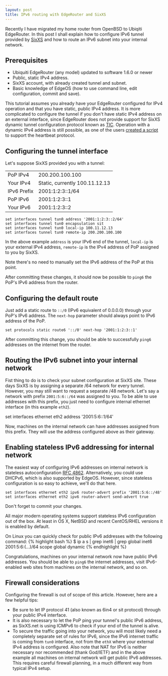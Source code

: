 ```yaml
---
layout: post
title: IPv6 routing with EdgeRouter and SixXS
---
```


Recently I have migrated my home router from OpenBSD to Ubiqiti EdgeRouter. In this post I shall explain how to configure IPv6 tunnel provided by [SixXS](http://sixxs.net) and how to route an IPv6 subnet into your internal network.

<!-- more -->
## Prerequisites

- Ubiquiti EdgeRouter (any model) updated to software 1.6.0 or newer
- Public, static IPv4 address.
- SixXS account, with already created tunnel and subnet.
- Basic knowledge of EdgeOS (how to use command line, edit configuration, commit and save).

This tutorial assumes you already have your EdgeRouter configured for IPv4 operation and that you have static, public IPv4 address. It is more complicated to configure the tunnel if you don't have static IPv4 address on an external interface, since EdgeRouter does not provide support for SixXS dynamic tunnel configuration protocol known as [TIC](https://www.sixxs.net/tools/tic/). Operation with a dynamic IPv4 address is still possible, as one of the users [created a script](http://community.ubnt.com/t5/EdgeMAX/SIXXS-connectivity-without-AICCU-with-minimum-system/td-p/550538) to support the heartbeat protocol.

## Configuring the tunnel interface

Let's suppose SixXS provided you with a tunnel:

<table>
	<tr>
		<td>PoP IPv4</td><td>200.200.100.100</td>
	</tr>
	<tr>
		<td>Your IPv4</td><td>Static, currently 100.11.12.13</td>
	</tr>
	<tr>
		<td>IPv6 Prefix</td><td>2001:1:2:3::1/64</td>
	</tr>
	<tr>
		<td>PoP IPv6</td><td>2001:1:2:3::1</td>
	</tr>
	<tr>
		<td>Your IPv6</td><td>2001:1:2:3::2</td>
	</tr>
</table>

	set interfaces tunnel tun0 address '2001:1:2:3::2/64'
	set interfaces tunnel tun0 encapsulation sit
	set interfaces tunnel tun0 local-ip 100.11.12.13
	set interfaces tunnel tun0 remote-ip 200.200.100.100

In the above example `address` is your IPv6 end of the tunnel, `local-ip` is your external IPv4 address, `remote-ip` is the IPv4 address of PoP assigned to you by SixXS.

Note there's no need to manually set the IPv6 address of the PoP at this point.

After committing these changes, it should now be possible to `ping6` the PoP's IPv6 address from the router.

## Configuring the default route

Just add a static route to `::/0` (IPv6 equivalent of 0.0.0.0) through your PoP's IPv6 address. The `next-hop` parameter should always point to IPv6 address of the PoP.

	set protocols static route6 '::/0' next-hop '2001:1:2:3::1'

After committing this change, you should be able to successfully `ping6` addresses on the internet from the router.

## Routing the IPv6 subnet into your internal network

Fist thing to do is to check your subnet configuration at SixXS site. These days SixXS is by assigning a separate /64 network for every tunnel. However, you may still want to request a separate /48 network. Let's say a network with prefix `2001:5:6::/64` was assigned to you. To be able to use addresses with this prefix, you just need to configure internal ethernet interface (in this example `eth2`).

set interfaces ethernet eth2 address '2001:5:6::1/64'

Now, machines on the internal network can have addresses assigned from this prefix. They will use the address configured above as their gateway.

## Enabling stateless IPv6 addressing for internal network 

The easiest way of configuring IPv6 addresses on internal network is stateless autoconfiguration [RFC 4862](https://tools.ietf.org/html/rfc4862). Alternatively, you could use DHCPv6, which is also supported by EdgeOS. However, since stateless configuration is so easy to achieve, we'll do that here.

	set interfaces ethernet eth2 ipv6 router-advert prefix '2001:5:6::/48' 
	set interfaces ethernet eth2 ipv6 router-advert send-advert true

Don't forget to commit your changes.

All major modern operating systems support stateless IPv6 configuration out of the box. At least in OS X, NetBSD and recent CentOS/RHEL versions it is enabled by default.

On Linux you can quickly check for public IPv6 addresses with the following command:
{% highlight bash %}
$ ip a s | grep inet6 | grep global
    inet6 2001:5:6:(...)/64 scope global dynamic 
{% endhighlight %}

Congratulations, machines on your internal network now have public IPv6 addresses. You should be able to `ping6` the internet addresses, visit IPv6-enabled web sites from machines on the internal network, and so on.

## Firewall considerations

Configuring the firewall is out of scope of this article. However, here are a few helpful tips:

- Be sure to let IP protocol 41 (also known as 6in4 or sit protocol) through your public IPv4 interface.
- It is also necessary to let the PoP ping your tunnel's public IPv6 address, as SixXS.net is using ICMPv6 to check if your end of the tunnel is alive.
- To secure the traffic going into your network, you will most likely need a completely separate set of rules for IPv6, since the IPv6 internet traffic is coming from `tun0` interface, not from the `ethX` where your external IPv4 address is configured. Also note that NAT for IPv6 is neither necessary nor recommended (thank God/IETF) and in the above example all machines on internal network will get public IPv6 addresses. This requires careful firewall planning, in a much different way from typical IPv4 setup.

